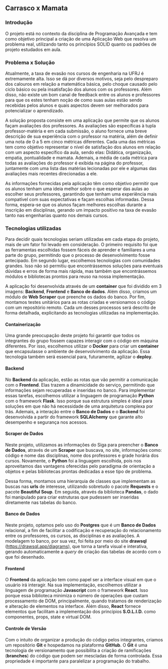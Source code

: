 ## Carrasco x Mamata

### Introdução

O projeto está no contexto da disciplina de Programação Avançada e tem como objetivo principal a criação de uma Aplicação Web que resolva um problema real, utilizando tanto os princípios SOLID quanto os padrões de projeto estudados em aula. 

### Problema x Solução
  Atualmente, a taxa de evasão nos cursos de engenharia na UFRJ é extremamente alta. Isso se dá por diversos motivos, seja pelo despreparo dos calouros em relação a matemática básica, pelo choque causado pelo ciclo básico ou pela insatisfação dos alunos com os professores. Além disso, não existe um bom canal de feedback entre os alunos e professores para que os estes tenham noção de como suas aulas estão sendo recebidas pelos alunos e quais aspectos devem ser melhorados para potencializar o aprendizado.

A solução proposta consiste em uma aplicação que permite que os alunos façam avaliações dos professores. As avaliações são específicas à tupla professor-matéria e em cada submissão, o aluno fornece uma breve descrição de sua experiência com o professor na matéria, além de definir uma nota de 0 a 5 em cinco métricas diferentes. Cada uma das métricas tem como objetivo representar o nível de satisfação dos alunos em relação com um aspecto específico da aula, sendo elas: Didática, organização, empatia, pontualidade e mamata. Ademais, a média de cada métrica para todas as avaliações do professor é exibida na página do professor, juntamente com uma lista das matérias lecionadas por ele e algumas das avaliações mais recentes direcionadas a ele.

As informações fornecidas pela aplicação têm como objetivo permitir que os alunos tenham uma ideia melhor sobre o que esperar das aulas ao escolher seus professores, garantindo que tenham uma experiência mais compatível com suas expectativas e façam escolhas informadas. Dessa forma, espera-se que os alunos façam melhores escolhas durante a inscrição em disciplinas, gerando um impacto positivo na taxa de evasão tanto nas engenharias quanto nos demais cursos.

### Tecnologias utilizadas

Para decidir quais tecnologias seriam utilizadas em cada etapa do projeto, mais de um fator foi levado em consideração. O  primeiro requisito foi que as ferramentas escolhidas  fossem fáceis de aprender e familiares a uma parte do grupo, permitindo que o processo de desenvolvimento fosse antecipado. Em segundo lugar, escolhemos tecnologias com comunidades grandes. Isso não só permitiu que encontrássemos soluções para eventuais dúvidas e erros de forma mais rápida, mas também que encontrássemos módulos e bibliotecas prontos para reuso na nossa implementação.

A aplicação foi desenvolvida através de um **container** que foi dividido em 3 imagens: **Backend**, **Frontend** e **Banco de dados**. Além disso, criamos um módulo de **Web Scraper** que preenche os dados do banco. Por fim, montamos testes unitários para as rotas criadas e versionamos o código com um repositório remoto. Cada um desses processos será descrito de forma detalhada, explicitando as tecnologias utilizadas na implementação.

#### Containerização

Uma grande preocupação deste projeto foi garantir que todos os integrantes do grupo fossem capazes interagir com o código em máquina diferentes. Por isso, escolhemos utilizar o **Docker** para criar um **container** que encapsulasse o ambiente de desenvolvimento da aplicação. Essa tecnologia também será essencial para, futuramente, agilizar o **deploy**.

#### Backend

No **Backend** da aplicação, estão as rotas que vão permitir a comunicação com o **Frontend**. Elas trazem a dinamicidade do serviço, permitindo que informações sejam recuperadas e inseridas no banco.  Para implementar essas tarefas, escolhemos utilizar a linguagem de programação **Python** com o framework **Flask**. Isso porque sua estrutura simples é ideal para soluções em que não há necessidade de uma arquitetura complexa por trás. Ademais, a interação entre o **Banco de Dados** e o **Backend** foi desenvolvida a partir do framework **SQLAlchemy** que garante alto desempenho e segurança nos acessos. 

#### Scraper de Dados

Neste projeto, utilizamos as informações do Siga para preencher o **Banco de Dados**, através de um **Scraper** que buscava, no site, informações como: código e nome das disciplinas, nome dos professores e grade horária dos cursos. Novamente, o **Python** foi a linguagem escolhida, pois nos aproveitamos das vantagens oferecidas pelo paradigma de orientação a objetos e  pelas bibliotecas prontas dedicadas a esse tipo de problema. 

Dessa forma, montamos uma hierarquia de classes que implementam as buscas nas **urls** de interesse, utilizando sobretudo o pacote **Requests** e o pacote **Beautiful Soup**. Em seguida, através da biblioteca **Pandas**, o dado foi manipulado para criar estruturas que pudessem ser inseridas diretamente nas tabelas do banco.

#### Banco de Dados

Neste projeto, optamos pelo uso do **Postgres** que é um **Banco de Dados** relacional, a fim de facilitar a codificação e recuperação do relacionamento entre os professores, os cursos, as disciplinas e as avaliações. A modelagem to banco, por sua vez, foi feita por meio do site **drawsql** (https://drawsql.app/diagrams), que torna a tarefa visual e interativa, gerando automaticamente a *query* de criação das tabelas de acordo com o que foi desenhado. 

#### Frontend
O **Frontend** da aplicação tem como papel ser a interface visual em que o usuário irá interagir. Na sua implementação, escolhemos utilizar a linguagem de programação **Javascript** com o framework **React**. Isso porque essa biblioteca minimiza o número de operações que custam processamento de DOM, principalmente, quando tratamos de renderização e alteração de elementos na interface. Além disso, **React** fornece elementos que facilitam a implementação dos princípios **S.O.L.I.D.** como componentes, props, state e virtual DOM.


#### Controle de Versão

Com o intuito de organizar a produção do código pelos integrantes, criamos um repositório **Git** e hospedamos na plataforma **GitHub**. O  **Git** é uma tecnologia de  versionamento que possibilita a criação de ramificações (**branches**) do código que podem ser mescladas de forma controlada. Essa propriedade é importante para paralelizar a programação do trabalho.


